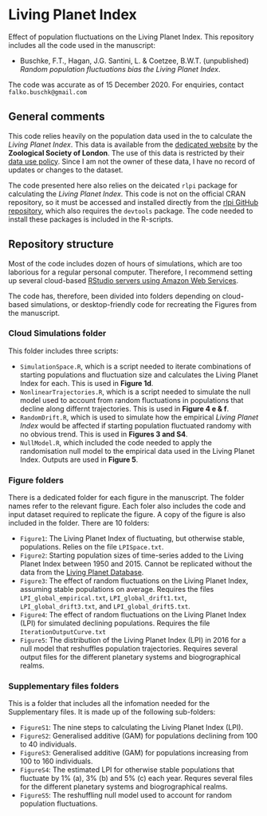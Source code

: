 # Living Planet Index

Effect of population fluctuations on the Living Planet Index. This repository includes all the code used in the manuscript:

* Buschke, F.T., Hagan, J.G. Santini, L. & Coetzee, B.W.T. (unpublished) *Random population fluctuations bias the Living Planet Index*.

The code was accurate as of 15 December 2020. For enquiries, contact `falko.buschk@gmail.com`

## General comments

This code relies heavily on the population data used in the to calculate the *Living Planet Index*. This data is available from the [dedicated website](http://stats.livingplanetindex.org/) by the **Zoological Society of London**. The use of this data is restricted by their [data use policy](https://livingplanetindex.org/documents/data_agreement.pdf). Since I am not the owner of these data, I have no record of updates or changes to the dataset.

The code presented here also relies on the deicated `rlpi` package for calculating the *Living Planet Index*. This code is not on the official CRAN repository, so it must be accessed and installed directly from the [rlpi GitHub repository](https://github.com/Zoological-Society-of-London/rlpi), which also requires the `devtools` package. The code needed to install these packages is included in the R-scripts.


## Repository structure

Most of the code includes dozen of hours of simulations, which are too laborious for a regular personal computer. Therefore, I recommend setting up  several cloud-based [RStudio servers using Amazon Web Services](https://www.louisaslett.com/RStudio_AMI/). 

The code has, therefore, been divided into folders depending on cloud-based simulations, or desktop-friendly code for recreating the Figures from the manuscript.

### Cloud Simulations folder

This folder includes three scripts:

  * `SimulationSpace.R`, which is a script needed to iterate combinations of starting populations and fluctuation size and calculates the Living Planet Index for each. This is used in **Figure 1d**.
  * `NonlinearTrajectories.R`, which is a script needed to simulate the null model used to account from random fluctuations in populations that decline along differnt trajectories. This is used in **Figure 4 e & f**.
  * `RandomDrift.R`, which is used to simulate how the empirical *Living Planet Index* would be affected if starting population fluctuated randomy with no obvious trend. This is used in **Figures 3 and S4**.
  * `NullModel.R`, which included the code needed to apply the randomisation null model to the empirical data used in the Living Planet Index. Outputs are used in **Figure 5**.
  
### Figure folders

There is a dedicated folder for each figure in the manuscript. The folder names refer to the relevant figure. Each foler also includes the code and input dataset required to replicate the figure. A copy of the figure is also included in the folder. There are 10 folders:

* `Figure1`: The Living Planet Index of fluctuating, but otherwise stable, populations. Relies on the file `LPISpace.txt`.
* `Figure2`: Starting population sizes of time-series added to the Living Planet Index between 1950 and 2015. Cannot be replicated without the data from the [Living Planet Database](http://stats.livingplanetindex.org/).
* `Figure3`: The effect of random fluctuations on the Living Planet Index, assuming stable populations on average. Requires the files `LPI_global_empirical.txt`, `LPI_global_drift1.txt`, `LPI_global_drift3.txt`, and `LPI_global_drift5.txt`.
* `Figure4`: The effect of random fluctuations on the Living Planet Index (LPI) for simulated declining populations. Requires the file `IterationOutputCurve.txt`
* `Figure5`: The distribution of the Living Planet Index (LPI) in 2016 for a null model that reshuffles population trajectories. Requires several output files for the different planetary systems and biogrographical realms.

### Supplementary files folders

This is a folder that includes all the infomation needed for the Supplementary files. It is made up of the following sub-folders:

* `FigureS1`: The nine steps to calculating the Living Planet Index (LPI).
* `FigureS2`: Generalised additive (GAM) for populations declining from 100 to 40 individuals.
* `FigureS3`: Generalised additive (GAM) for populations increasing from 100 to 160 individuals.
* `FigureS4`: The estimated LPI for otherwise stable populations that fluctuate by 1% (a), 3% (b) and 5% (c) each year. Requres several files for the different planetary systems and biogrographical realms. 
* `FigureS5`: The reshuffling null model used to account for random population fluctuations.
